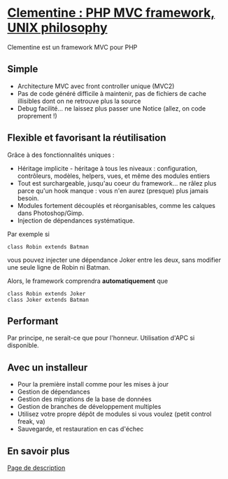 [Clementine : PHP MVC framework, UNIX philosophy](http://clementine.quai13.com/)
====================

Clementine est un framework MVC pour PHP

Simple
---
* Architecture MVC avec front controller unique (MVC2)
* Pas de code généré difficile à maintenir, pas de fichiers de cache illisibles dont on ne retrouve plus la source
* Debug facilité... ne laissez plus passer une Notice (allez, on code proprement !)

Flexible et favorisant la réutilisation
---
Grâce à des fonctionnalités uniques :
* Héritage implicite - héritage à tous les niveaux : configuration, contrôleurs, modèles, helpers, vues, et même des modules entiers
* Tout est surchargeable, jusqu'au coeur du framework... ne râlez plus parce qu'un hook manque : vous n'en aurez (presque) plus jamais besoin.
* Modules fortement découplés et réorganisables, comme les calques dans Photoshop/Gimp. 
* Injection de dépendances systématique.

Par exemple si 

    class Robin extends Batman
    
vous pouvez injecter une dépendance Joker entre les deux, sans modifier une seule ligne de Robin ni Batman.

Alors, le framework comprendra **automatiquement** que 

    class Robin extends Joker
    class Joker extends Batman


Performant
---
Par principe, ne serait-ce que pour l'honneur. Utilisation d'APC si disponible.

Avec un installeur
---
* Pour la première install comme pour les mises à jour
* Gestion de dépendances
* Gestion des migrations de la base de données
* Gestion de branches de développement multiples
* Utilisez votre propre dépôt de modules si vous voulez (petit control freak, va)
* Sauvegarde, et restauration en cas d'échec

En savoir plus
---
[Page de description](http://clementine.quai13.com/)
